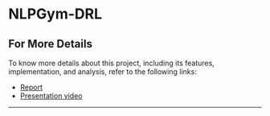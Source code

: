 # NLPGym-DRL

## For More Details
To know more details about this project, including its features, implementation, and analysis, refer to the following links:

- [Report](https://drive.google.com/file/d/10ziliEjSQH-oFbsWqHs20RoKjthFMrKt/view?usp=sharing)
- [Presentation video](https://youtu.be/ZPrwiawUpLI)

____________________________________

